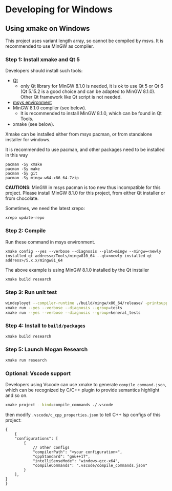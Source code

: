# Developing for Windows
## Using xmake on Windows
This project uses variant length array, so cannot be compiled by msvs. It is recommended to use MinGW as compiler.

### Step 1: Install xmake and Qt 5
Developers should install such tools:

* [Qt](https://www.qt.io/download)
    * only Qt library for MinGW 8.1.0 is needed, it is ok to use Qt 5 or Qt 6 (Qt 5.15.2 is a good choice and can be adapted to MinGW 8.1.0). Other Qt framework like Qt script is not needed.
* [msys environment](https://github.com/msys2/msys2-installer/releases)
* MinGW 8.1.0 compiler (see below).
    * It is recommended to install MinGW 8.1.0, which can be found in Qt Tools.
* xmake (see below).

Xmake can be installed either from msys pacman, or from standalone installer for windows.

It is recommended to use pacman, and other packages need to be installed in this way

```
pacman -Sy xmake
pacman -Sy make
pacman -Sy git
pacman -Sy mingw-w64-x86_64-7zip
```

**CAUTIONS**: MinGW in msys pacman is too new thus incompatible for this project. Please install MinGW 8.1.0 for this project, from either Qt installer or from chocolate.

Sometimes, we need the latest xrepo:
``` pwsh
xrepo update-repo
```

### Step 2: Compile
Run these command in msys environment.

```
xmake config --yes --verbose --diagnosis --plat=mingw --mingw=<newly installed qt address>/Tools/mingw810_64 --qt=<newly installed qt address>/5.x.x/mingw81_64
```

The above example is using MinGW 8.1.0 installed by the Qt installer

``` bash
xmake build research
```

### Step 3: Run unit test
``` bash
windeployqt --compiler-runtime ./build/mingw/x86_64/release/ -printsupport
xmake run --yes --verbose --diagnosis --group=tests
xmake run --yes --verbose --diagnosis --group=keneral_tests
```

### Step 4: Install to `build/packages`
``` bash
xmake build research
```

### Step 5: Launch Mogan Research
``` bash
xmake run research
```

### Optional: Vscode support
Developers using Vscode can use xmake to generate `compile_command.json`, which can be recognized by C/C++ plugin to provide semantics highlight and so on.
```bash
xmake project --kind=compile_commands ./.vscode
```

then modify `.vscode/c_cpp_properties.json` to tell C++ lsp configs of this project:
```jsonc
{
    {
    "configurations": [
        {
            // other configs
            "compilerPath": "<your configuration>",
            "cppStandard": "gnu++17",
            "intelliSenseMode": "windows-gcc-x64",
            "compileCommands": ".vscode/compile_commands.json"
        }
    ],
}
}
```
